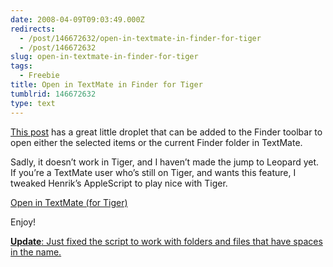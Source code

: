 ```yaml
---
date: 2008-04-09T09:03:49.000Z
redirects:
  - /post/146672632/open-in-textmate-in-finder-for-tiger
  - /post/146672632
slug: open-in-textmate-in-finder-for-tiger
tags:
  - Freebie
title: Open in TextMate in Finder for Tiger
tumblrid: 146672632
type: text
---
```

<p><a href="http://henrik.nyh.se/2007/10/open-in-textmate-from-leopard-finder">This post</a> has a great little droplet that can be added to the Finder toolbar to open either the selected items or the current Finder folder in TextMate.</p>

<p>Sadly, it doesn&rsquo;t work in Tiger, and I haven&rsquo;t made the jump to Leopard yet.  If you&rsquo;re a TextMate user who&rsquo;s still on Tiger, and wants this feature, I tweaked Henrik&rsquo;s AppleScript to play nice with Tiger.</p>

<p><a href="http://foohack.com/blog/wp-content/uploads/2008/04/open-in-textmate-tiger.dmg">Open in TextMate (for Tiger)</a></p>

<p>Enjoy!</p>

<p><ins datetime="2008-05-04T06:50:12+00:00"><strong>Update</strong>: Just fixed the script to work with folders and files that have spaces in the name.</ins></p>
